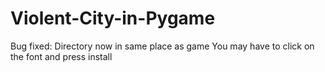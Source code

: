# Violent-City-in-Pygame
Bug fixed: Directory now in same place as game
You may have to click on the font and press install
